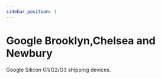 ```yaml
---
sidebar_position: 1
---
```


# Google Brooklyn,Chelsea and Newbury

Google Silicon G1/G2/G3 shipping devices.
